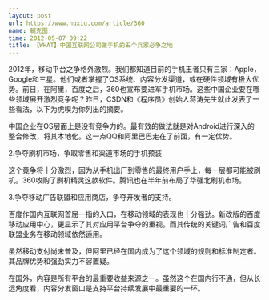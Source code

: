 ```yaml
---
layout: post
url: https://www.huxiu.com/article/360
name: 朝克图
time: 2012-05-07 09:22
title: 【WHAT】中国互联网公司做手机的五个兵家必争之地
---
```

2012年，移动平台之争格外激烈。我们都知道目前的手机王者只有三家：Apple，Google和三星。他们或者掌握了OS系统、内容分发渠道，或在硬件领域有极大优势。前日，在阿里，百度之后，360也宣布要进军手机市场。这些中国企业要在哪些领域展开激烈竞争呢？昨日，CSDN和《程序员》创始人蒋涛先生就此发表了一些看法，以下为虎嗅为你列出的摘要。

中国企业在OS层面上是没有竞争力的。最有效的做法就是对Android进行深入的整合修改，将其本地化。这一点QQ和阿里巴巴走在了前面，有一定优势。

2.争夺刷机市场，争取零售和渠道市场的手机预装

这个竟争将十分激烈，因为从手机出厂到零售的最终用户手上，每一层都可能被刷机。360收购了刷机精灵这款软件。腾讯也在半年前布局了华强北刷机市场。

3.争夺移动广告联盟和应用商店，争夺开发者的支持。

百度作国内互联网首屈一指的入口，在移动领域的表现也十分强劲。新改版的百度移动应用中心，更显示了其对应用平台争夺的重视。而其传统的关键词广告和百度联盟业务在移动领域依然适用。

虽然移动支付尚未普及，但阿里已经在国内成为了这个领域的规则和标准制定者。其品牌优势和强劲实力不容置疑。

在国外，内容是所有平台的最重要收益来源之一。虽然这个在国内行不通，但从长远角度看，内容分发窗口是支持平台持续发展中最重要的一环。

